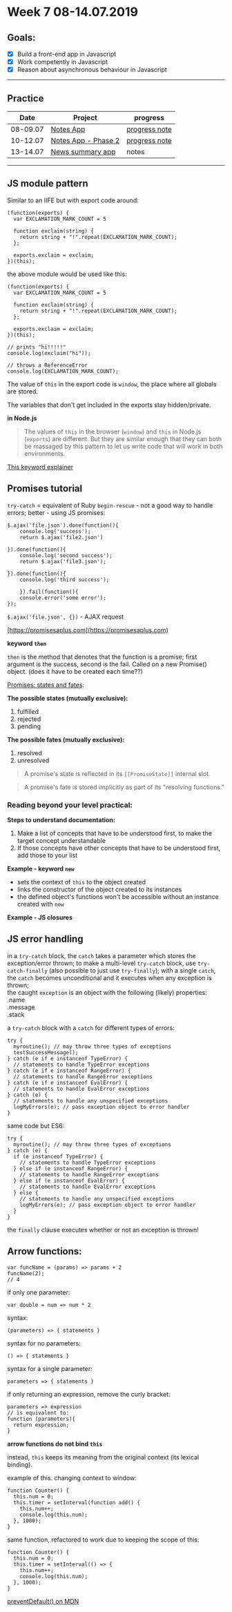# Week 7 08-14.07.2019

## Goals:

- [x] Build a front-end app in Javascript
- [x] Work competently in Javascript
- [x] Reason about asynchronous behaviour in Javascript

---

## Practice

Date | Project | progress
--- | --- | ---
08-09.07 | [Notes App](https://github.com/rachjgriff/note-app) | [progress note](https://github.com/aniasobo/portfolio/blob/master/challenges/notes.md)
10-12.07 | [Notes App - Phase 2](https://github.com/aniasobo/notes-app) | [progress note](https://github.com/aniasobo/portfolio/blob/master/challenges/notes.md)
13-14.07 | [News summary app](https://github.com/aniasobo/news-summary-challenge) | notes


---  

## JS module pattern

Similar to an IIFE but with export code around:

```
(function(exports) {
  var EXCLAMATION_MARK_COUNT = 5

  function exclaim(string) {
    return string + "!".repeat(EXCLAMATION_MARK_COUNT);
  };

  exports.exclaim = exclaim;
})(this);
```

the above module would be used like this:

```
(function(exports) {
  var EXCLAMATION_MARK_COUNT = 5

  function exclaim(string) {
    return string + "!".repeat(EXCLAMATION_MARK_COUNT);
  };

  exports.exclaim = exclaim;
})(this);

// prints "hi!!!!!"
console.log(exclaim("hi"));

// throws a ReferenceError
console.log(EXCLAMATION_MARK_COUNT);
```

The value of `this` in the export code is `window`, the place where all globals are stored.

The variables that don't get included in the exports stay hidden/private.

**in Node.js**

> The values of `this` in the browser (`window`) and `this` in Node.js (`exports`) are different. But they are similar enough that they can both be massaged by this pattern to let us write code that will work in both environments.


[This keyword explainer](https://itnext.io/the-this-keyword-in-javascript-demystified-c389c92de26d)


## Promises tutorial

`try-catch` = equivalent of Ruby `begin-rescue` - not a good way to handle errors; better - using JS promises:

```
$.ajax('file.json').done(function(){
	console.log('success');
	return $.ajax('file2.json')
	
}).done(function(){
	console.log('second success');
	return $.ajax('file3.json');
	
}).done(function(){
	console.log('third success');
	
	}).fail(function(){
	console.error('some error');
});
```


`$.ajax('file.json', {})` - AJAX request

[https://promisesaplus.com](https://promisesaplus.com)  

**keyword `then`**

`then` is the method that denotes that the function is a promise; first argument is the success, second is the fail. Called on a new Promise() object. (does it have to be created each time??)

[Promises: states and fates](https://github.com/domenic/promises-unwrapping/blob/master/docs/states-and-fates.md):  

**The possible states (mutually exclusive):**

1. fulfilled
2. rejected
3. pending  

**The possible fates (mutually exclusive):**

1. resolved
2. unresolved

> A promise's state is reflected in its `[[PromiseState]]` internal slot.

> A promise's fate is stored implicitly as part of its "resolving functions."


### Reading beyond your level practical:

**Steps to understand documentation:**

1. Make a list of concepts that have to be understood first, to make the target concept understandable
2. If those concepts have other concepts that have to be understood first, add those to your list

**Example - keyword `new`**

- sets the context of `this` to the object created
- links the constructor of the object created to its instances
- the defined object's functions won't be accessible without an instance created with `new`

**Example - JS closures**


## JS error handling

in a `try-catch` block, the `catch` takes a parameter which stores the exception/error thrown;
to make a multi-level `try-catch` block, use `try-catch-finally` (also possible to just use `try-finally`); 
with a single `catch`, the `catch` becomes unconditional and it executes when any exception is thrown;   
the caught `exception` is an object with the following (likely) properties:  
.name  
.message  
.stack  

a `try-catch` block with a `catch` for different types of errors:

```
try {
  myroutine(); // may throw three types of exceptions
  testSuccessMessage();
} catch (e if e instanceof TypeError) {
  // statements to handle TypeError exceptions
} catch (e if e instanceof RangeError) {
  // statements to handle RangeError exceptions
} catch (e if e instanceof EvalError) {
  // statements to handle EvalError exceptions
} catch (e) {
  // statements to handle any unspecified exceptions
  logMyErrors(e); // pass exception object to error handler
}
```

same code but ES6:

```
try {
  myroutine(); // may throw three types of exceptions
} catch (e) {
  if (e instanceof TypeError) {
    // statements to handle TypeError exceptions
  } else if (e instanceof RangeError) {
    // statements to handle RangeError exceptions
  } else if (e instanceof EvalError) {
    // statements to handle EvalError exceptions
  } else {
    // statements to handle any unspecified exceptions
    logMyErrors(e); // pass exception object to error handler
  }
}
```

the `finally` clause executes whether or not an exception is thrown!
 
 
## Arrow functions:

```
var funcName = (params) => params + 2
funcName(2);
// 4
```

if only one parameter:

```
var double = num => num * 2
```

syntax:

```
(parameters) => { statements }
```

syntax for no parameters:

```
() => { statements }
```

syntax for a single parameter:

```
parameters => { statements }
```

if only returning an expression, remove the curly bracket:

```
parameters => expression
// is equivalent to:
function (parameters){
  return expression;
}
```

**arrow functions do not bind `this`**

instead, `this` keeps its meaning from the original context (its lexical binding).

example of this. changing context to window:

```
function Counter() {
  this.num = 0;
  this.timer = setInterval(function add() {
    this.num++;
    console.log(this.num);
  }, 1000);
}
```

same function, refactored to work due to keeping the scope of this:

```
function Counter() {
  this.num = 0;
  this.timer = setInterval(() => {
    this.num++;
    console.log(this.num);
  }, 1000);
}
```

[preventDefault() on MDN](https://developer.mozilla.org/en-US/docs/Web/API/Event/preventDefault)
